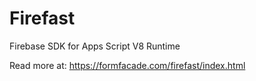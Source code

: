 # Firefast
Firebase SDK for Apps Script V8 Runtime

Read more at: https://formfacade.com/firefast/index.html
